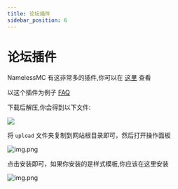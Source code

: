 ```yaml
---
title: 论坛插件
sidebar_position: 6
---
```


# 论坛插件

NamelessMC 有这非常多的插件,你可以在 [这里](https://namelessmc.com/resources/) 查看

以这个插件为例子 [FAQ](https://namelessmc.com/resources/resource/184-frequently-asked-questions/)

下载后解压,你会得到以下文件:

![](_images/img_8.png)

将 `upload` 文件夹复制到网站根目录即可，然后打开操作面板

![img.png](_images/img_9.png)

点击安装即可，如果你安装的是样式模板,你应该在这里安装

![img.png](_images/img_10.png)

